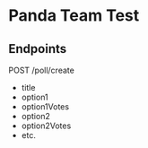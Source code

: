 # Panda Team Test
## Endpoints
POST /poll/create 
- title
- option1
- option1Votes
- option2
- option2Votes
- etc.

